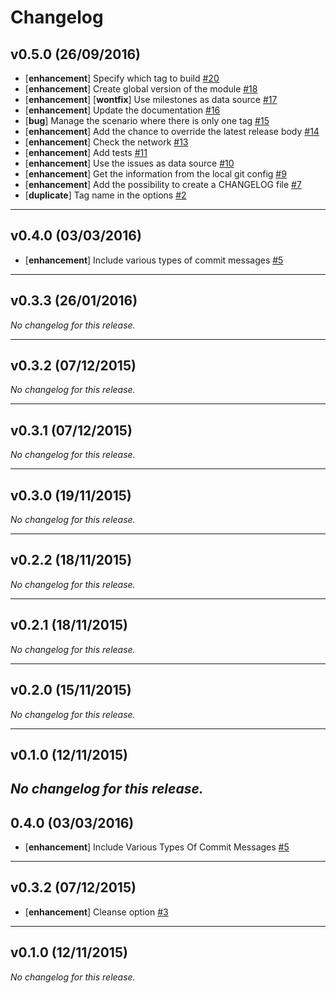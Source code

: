 # Changelog

## v0.5.0 (26/09/2016)

- [**enhancement**] Specify which tag to build [#20](https://github.com/github-tools/github-release-notes/issues/20)
- [**enhancement**] Create global version of the module [#18](https://github.com/github-tools/github-release-notes/issues/18)
- [**enhancement**] [**wontfix**] Use milestones as data source [#17](https://github.com/github-tools/github-release-notes/issues/17)
- [**enhancement**] Update the documentation [#16](https://github.com/github-tools/github-release-notes/issues/16)
- [**bug**] Manage the scenario where there is only one tag [#15](https://github.com/github-tools/github-release-notes/issues/15)
- [**enhancement**] Add the chance to override the latest release body [#14](https://github.com/github-tools/github-release-notes/issues/14)
- [**enhancement**] Check the network [#13](https://github.com/github-tools/github-release-notes/issues/13)
- [**enhancement**] Add tests [#11](https://github.com/github-tools/github-release-notes/issues/11)
- [**enhancement**] Use the issues as data source [#10](https://github.com/github-tools/github-release-notes/issues/10)
- [**enhancement**] Get the information from the local git config [#9](https://github.com/github-tools/github-release-notes/issues/9)
- [**enhancement**] Add the possibility to create a CHANGELOG file [#7](https://github.com/github-tools/github-release-notes/issues/7)
- [**duplicate**] Tag name in the options [#2](https://github.com/github-tools/github-release-notes/issues/2)

 --- 

## v0.4.0 (03/03/2016)

- [**enhancement**] Include various types of commit messages [#5](https://github.com/github-tools/github-release-notes/issues/5)

 --- 

## v0.3.3 (26/01/2016)

*No changelog for this release.*

 --- 

## v0.3.2 (07/12/2015)

*No changelog for this release.*

 --- 

## v0.3.1 (07/12/2015)

*No changelog for this release.*

 --- 

## v0.3.0 (19/11/2015)

*No changelog for this release.*

 --- 

## v0.2.2 (18/11/2015)

*No changelog for this release.*

 --- 

## v0.2.1 (18/11/2015)

*No changelog for this release.*

 --- 

## v0.2.0 (15/11/2015)

*No changelog for this release.*

 --- 

## v0.1.0 (12/11/2015)

*No changelog for this release.*
 --- 

## 0.4.0 (03/03/2016)

- [**enhancement**] Include Various Types Of Commit Messages [#5](https://github.com/github-tools/github-release-notes/issues/5)

 --- 

## v0.3.2 (07/12/2015)

- [**enhancement**] Cleanse option [#3](https://github.com/github-tools/github-release-notes/issues/3)

 --- 

## v0.1.0 (12/11/2015)

*No changelog for this release.*